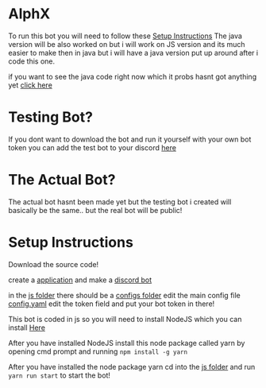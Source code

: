 # AlphX

To run this bot you will need to follow these [Setup Instructions](#Setup-Instructions)
The java version will be also worked on but i will work on JS version and its much
easier to make then in java but i will have a java version put up
around after i code this one. 

if you want to see the java code right now 
which it probs hasnt got anything yet [click here](java)

# Testing Bot?

If you dont want to download the bot and run it yourself
with your own bot token you can add the test bot to your discord
[here](https://discord.com/api/oauth2/authorize?client_id=854800305061625899&permissions=2247306967&scope=bot)

# The Actual Bot?

The actual bot hasnt been made yet but the testing bot i created will basically
be the same.. but the real bot will be public!

# Setup Instructions

Download the source code!

create a [application](https://discord.com/developers/applications) 
and make a [discord bot](https://discord.com/developers/docs/intro)

in the [js folder](js) there should be a [configs folder](js/configs)
edit the main config file [config.yaml](js/configs/config.yaml)
edit the token field and put your bot token in there!

This bot is coded in js so you will need to install NodeJS 
which you can install [Here](https://nodejs.org/en/)

After you have installed NodeJS install this node package called 
yarn by opening cmd prompt and running ```npm install -g yarn```

After you have installed the node package yarn 
cd into the [js folder](js) and run ```yarn run start```
to start the bot!

